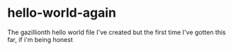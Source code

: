 # hello-world-again
The gazillionth hello world file I've created but the first time I've gotten this far, if i'm being honest

